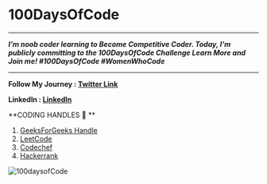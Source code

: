 # 100DaysOfCode

***


**_I'm noob coder learning to Become Competitive Coder. Today, I'm publicly committing to the 100DaysOfCode Challenge Learn More and Join me!  #100DaysOfCode  #WomenWhoCode_**
***


 **Follow My Journey :  [Twitter Link](https://twitter.com/sassy_coder)**

 **LinkedIn          :  [LinkedIn ](linkedin.com/in/swati-prajapati-008/)**

**CODING HANDLES 🔢 **

 1.  [GeeksForGeeks Handle](http://auth.geeksforgeeks.org/user/sassycoder/)
 2.  [LeetCode](https://leetcode.com/prajapatiswati4/)
 3.  [Codechef](https://www.codechef.com/users/swati08)
 4. [Hackerrank](https://www.hackerrank.com/swatiprajapati08)


![100daysofCode](https://blog.hyperiondev.com/wp-content/uploads/2018/11/Blog-100DaysOfCode.jpg)

